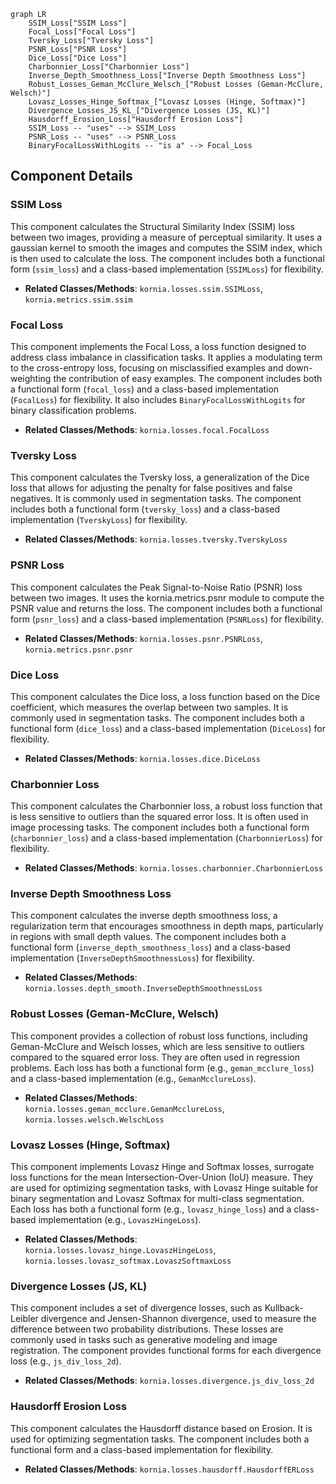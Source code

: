 ```mermaid
graph LR
    SSIM_Loss["SSIM Loss"]
    Focal_Loss["Focal Loss"]
    Tversky_Loss["Tversky Loss"]
    PSNR_Loss["PSNR Loss"]
    Dice_Loss["Dice Loss"]
    Charbonnier_Loss["Charbonnier Loss"]
    Inverse_Depth_Smoothness_Loss["Inverse Depth Smoothness Loss"]
    Robust_Losses_Geman_McClure_Welsch_["Robust Losses (Geman-McClure, Welsch)"]
    Lovasz_Losses_Hinge_Softmax_["Lovasz Losses (Hinge, Softmax)"]
    Divergence_Losses_JS_KL_["Divergence Losses (JS, KL)"]
    Hausdorff_Erosion_Loss["Hausdorff Erosion Loss"]
    SSIM_Loss -- "uses" --> SSIM_Loss
    PSNR_Loss -- "uses" --> PSNR_Loss
    BinaryFocalLossWithLogits -- "is a" --> Focal_Loss
```

## Component Details

### SSIM Loss
This component calculates the Structural Similarity Index (SSIM) loss between two images, providing a measure of perceptual similarity. It uses a gaussian kernel to smooth the images and computes the SSIM index, which is then used to calculate the loss. The component includes both a functional form (`ssim_loss`) and a class-based implementation (`SSIMLoss`) for flexibility.
- **Related Classes/Methods**: `kornia.losses.ssim.SSIMLoss`, `kornia.metrics.ssim.ssim`

### Focal Loss
This component implements the Focal Loss, a loss function designed to address class imbalance in classification tasks. It applies a modulating term to the cross-entropy loss, focusing on misclassified examples and down-weighting the contribution of easy examples. The component includes both a functional form (`focal_loss`) and a class-based implementation (`FocalLoss`) for flexibility. It also includes `BinaryFocalLossWithLogits` for binary classification problems.
- **Related Classes/Methods**: `kornia.losses.focal.FocalLoss`

### Tversky Loss
This component calculates the Tversky loss, a generalization of the Dice loss that allows for adjusting the penalty for false positives and false negatives. It is commonly used in segmentation tasks. The component includes both a functional form (`tversky_loss`) and a class-based implementation (`TverskyLoss`) for flexibility.
- **Related Classes/Methods**: `kornia.losses.tversky.TverskyLoss`

### PSNR Loss
This component calculates the Peak Signal-to-Noise Ratio (PSNR) loss between two images. It uses the kornia.metrics.psnr module to compute the PSNR value and returns the loss. The component includes both a functional form (`psnr_loss`) and a class-based implementation (`PSNRLoss`) for flexibility.
- **Related Classes/Methods**: `kornia.losses.psnr.PSNRLoss`, `kornia.metrics.psnr.psnr`

### Dice Loss
This component calculates the Dice loss, a loss function based on the Dice coefficient, which measures the overlap between two samples. It is commonly used in segmentation tasks. The component includes both a functional form (`dice_loss`) and a class-based implementation (`DiceLoss`) for flexibility.
- **Related Classes/Methods**: `kornia.losses.dice.DiceLoss`

### Charbonnier Loss
This component calculates the Charbonnier loss, a robust loss function that is less sensitive to outliers than the squared error loss. It is often used in image processing tasks. The component includes both a functional form (`charbonnier_loss`) and a class-based implementation (`CharbonnierLoss`) for flexibility.
- **Related Classes/Methods**: `kornia.losses.charbonnier.CharbonnierLoss`

### Inverse Depth Smoothness Loss
This component calculates the inverse depth smoothness loss, a regularization term that encourages smoothness in depth maps, particularly in regions with small depth values. The component includes both a functional form (`inverse_depth_smoothness_loss`) and a class-based implementation (`InverseDepthSmoothnessLoss`) for flexibility.
- **Related Classes/Methods**: `kornia.losses.depth_smooth.InverseDepthSmoothnessLoss`

### Robust Losses (Geman-McClure, Welsch)
This component provides a collection of robust loss functions, including Geman-McClure and Welsch losses, which are less sensitive to outliers compared to the squared error loss. They are often used in regression problems. Each loss has both a functional form (e.g., `geman_mcclure_loss`) and a class-based implementation (e.g., `GemanMcclureLoss`).
- **Related Classes/Methods**: `kornia.losses.geman_mcclure.GemanMcclureLoss`, `kornia.losses.welsch.WelschLoss`

### Lovasz Losses (Hinge, Softmax)
This component implements Lovasz Hinge and Softmax losses, surrogate loss functions for the mean Intersection-Over-Union (IoU) measure. They are used for optimizing segmentation tasks, with Lovasz Hinge suitable for binary segmentation and Lovasz Softmax for multi-class segmentation. Each loss has both a functional form (e.g., `lovasz_hinge_loss`) and a class-based implementation (e.g., `LovaszHingeLoss`).
- **Related Classes/Methods**: `kornia.losses.lovasz_hinge.LovaszHingeLoss`, `kornia.losses.lovasz_softmax.LovaszSoftmaxLoss`

### Divergence Losses (JS, KL)
This component includes a set of divergence losses, such as Kullback-Leibler divergence and Jensen-Shannon divergence, used to measure the difference between two probability distributions. These losses are commonly used in tasks such as generative modeling and image registration. The component provides functional forms for each divergence loss (e.g., `js_div_loss_2d`).
- **Related Classes/Methods**: `kornia.losses.divergence.js_div_loss_2d`

### Hausdorff Erosion Loss
This component calculates the Hausdorff distance based on Erosion. It is used for optimizing segmentation tasks. The component includes both a functional form and a class-based implementation for flexibility.
- **Related Classes/Methods**: `kornia.losses.hausdorff.HausdorffERLoss`
